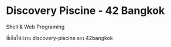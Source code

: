 # Discovery Piscine - 42 Bangkok
Shell & Web Programing

ที่เก็บไฟล์งาน discovery-piscine ของ 42bangkok